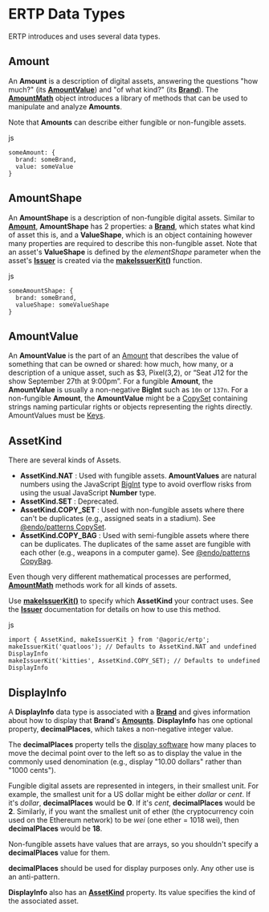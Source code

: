 

ERTP Data Types [​](#ertp-data-types)
=====================================

ERTP introduces and uses several data types.

Amount [​](#amount)
-------------------

An **Amount** is a description of digital assets, answering the questions "how much?" (its **[AmountValue](#amountvalue)**) and "of what kind?" (its **[Brand](./brand.html)**). The **[AmountMath](./amount-math.html)** object introduces a library of methods that can be used to manipulate and analyze **Amounts**.

Note that **Amounts** can describe either fungible or non-fungible assets.

js
```
someAmount: {
  brand: someBrand,
  value: someValue
}
```

AmountShape [​](#amountshape)
-----------------------------

An **AmountShape** is a description of non-fungible digital assets. Similar to **[Amount](#amount)**, **AmountShape** has 2 properties: a **[Brand](./brand.html)**, which states what kind of asset this is, and a **ValueShape**, which is an object containing however many properties are required to describe this non-fungible asset. Note that an asset's **ValueShape** is defined by the *elementShape* parameter when the asset's **[Issuer](./issuer.html)** is created via the **[makeIssuerKit()](./issuer.html#makeissuerkit-allegedname-assetkind-displayinfo-optshutdownwithfailure-elementshape)** function.

js
```
someAmountShape: {
  brand: someBrand,
  valueShape: someValueShape
}
```

AmountValue [​](#amountvalue)
-----------------------------

An **AmountValue** is the part of an [Amount](#amount) that describes the value of something that can be owned or shared: how much, how many, or a description of a unique asset, such as $3, Pixel(3,2), or “Seat J12 for the show September 27th at 9:00pm”. For a fungible **Amount**, the **AmountValue** is usually a non-negative **BigInt** such as `10n` or `137n`. For a non-fungible **Amount**, the **AmountValue** might be a [CopySet](/guides/js-programming/far.html#pass-styles-and-harden) containing strings naming particular rights or objects representing the rights directly. AmountValues must be [Keys](/glossary/#key).

AssetKind [​](#assetkind)
-------------------------

There are several kinds of Assets.

* **AssetKind.NAT** : Used with fungible assets. **AmountValues** are natural numbers using the JavaScript [BigInt](https://developer.mozilla.org/en-US/docs/Web/JavaScript/Reference/Global_Objects/BigInt) type to avoid overflow risks from using the usual JavaScript **Number** type.
* **AssetKind.SET** : Deprecated.
* **AssetKind.COPY\_SET** : Used with non-fungible assets where there can't be duplicates (e.g., assigned seats in a stadium). See [@endo/patterns CopySet](https://endojs.github.io/endo/types/_endo_patterns.CopySet.html).
* **AssetKind.COPY\_BAG** : Used with semi-fungible assets where there can be duplicates. The duplicates of the same asset are fungible with each other (e.g., weapons in a computer game). See [@endo/patterns CopyBag](https://endojs.github.io/endo/types/_endo_patterns.CopyBag.html).

Even though very different mathematical processes are performed, **[AmountMath](./amount-math.html)** methods work for all kinds of assets.

Use **[makeIssuerKit()](./issuer.html#makeissuerkit-allegedname-assetkind-displayinfo-optshutdownwithfailure-elementshape)** to specify which **AssetKind** your contract uses. See the **[Issuer](./issuer.html)** documentation for details on how to use this method.

js
```
import { AssetKind, makeIssuerKit } from '@agoric/ertp';
makeIssuerKit('quatloos'); // Defaults to AssetKind.NAT and undefined DisplayInfo
makeIssuerKit('kitties', AssetKind.COPY_SET); // Defaults to undefined DisplayInfo
```

DisplayInfo [​](#displayinfo)
-----------------------------

A **DisplayInfo** data type is associated with a **[Brand](./brand.html)** and gives information about how to display that **Brand**'s **[Amounts](#amount)**. **DisplayInfo** has one optional property, **decimalPlaces**, which takes a non-negative integer value.

The **decimalPlaces** property tells the [display software](https://github.com/Agoric/ui-kit) how many places to move the decimal point over to the left so as to display the value in the commonly used denomination (e.g., display "10.00 dollars" rather than "1000 cents").

Fungible digital assets are represented in integers, in their smallest unit. For example, the smallest unit for a US dollar might be either *dollar* or *cent*. If it's *dollar*, **decimalPlaces** would be **0**. If it's *cent*, **decimalPlaces** would be **2**. Similarly, if you want the smallest unit of ether (the cryptocurrency coin used on the Ethereum network) to be *wei* (one ether = 1018 wei), then **decimalPlaces** would be **18**.

Non-fungible assets have values that are arrays, so you shouldn't specify a **decimalPlaces** value for them.

**decimalPlaces** should be used for display purposes only. Any other use is an anti-pattern.

**DisplayInfo** also has an **[AssetKind](#assetkind)** property. Its value specifies the kind of the associated asset.

